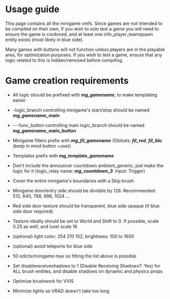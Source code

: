 # Usage guide
This page contains all the minigame vmfs. Since games are not intended to be compiled on their own, if you wish to solo test a game you will need to ensure the game is cordoned, and at least one info_player_teamspawn entity exists (most likely in blue side).

Many games with buttons will not function unless players are in the playable area, for optimization purposes. If you wish to test a game, ensure that any logic related to this is hidden/removed before compiling.

# Game creation requirements 
- All logic should be prefixed with ***mg_gamename***, to make templating easier
- 	-logic_branch controlling minigame's start/stop should be named ***mg_gamename_main***
-   ---func_button controlling main logic_branch should be named ***mg_gamename_main_button***
- Minigame filters prefix with ***mg_fil_gamename*** (Globals: ***fil_red***, ***fil_blu*** (keep in mind button +use))
- Templates prefix with ***mg_template_gamename***
- Don't include the announcer countdown ambient_generic, just make the logic for it (logic_relay name: ***mg_countdown_3***. Input: Trigger)

- Cover the entire minigame's boundaries with a Skip brush
- Minigame door/entry side should be divisble by 128. Recommended: 512, 640, 768, 896, 1024 ...
- Red side door texture should be transparent, blue side opaque (if blue side door required)
- Texture ideally should be set to World and Shift to 0. If possible, scale 0.25 as well, and luxel scale 16
- (optional) light color: 254 210 152, brightness: 100 to 1600
- (optional) avoid teleports for blue side
- 50 edicts/minigame max so fitting the list above is possible
- Set disablereceiveshadows to 1 (Disable Receiving Shadows?: Yes) for ALL brush entities, and disable shadows on dynamic and physics props
- Optimize brushwork for VVIS
- Minimize lights so VRAD doesn't take too long 
